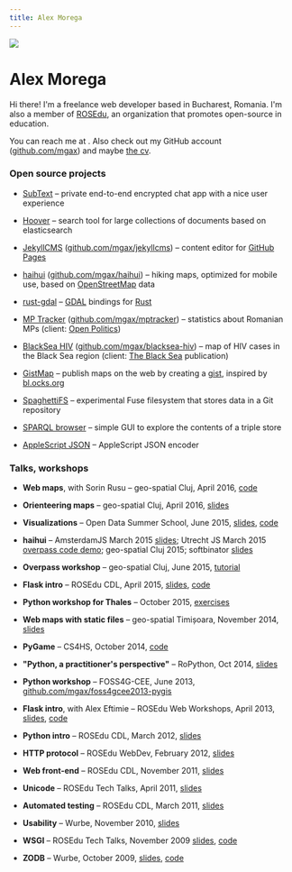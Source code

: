```yaml
---
title: Alex Morega
---
```

![](https://secure.gravatar.com/avatar/3cedacd1954b723b4f88ea7e3675bc40?s=200)

# Alex Morega

Hi there! I'm a freelance web developer based in Bucharest,
Romania. I'm also a member of [ROSEdu](http://rosedu.org/),
an organization that promotes open-source in education.

You can reach me at <span id='the_contact'></span>. Also check out my GitHub
account ([github.com/mgax](https://github.com/mgax/)) and maybe [the
cv](cv.html).


### Open source projects

* [SubText](https://github.com/mgax/subtext.git) – private end-to-end encrypted
  chat app with a nice user experience

* [Hoover](https://github.com/mgax/hoover.git) – search tool for large
  collections of documents based on elasticsearch

* [JekyllCMS](http://jekyllcms.grep.ro)
  ([github.com/mgax/jekyllcms](https://github.com/mgax/jekyllcms)) – content
  editor for [GitHub Pages](https://pages.github.com/)

* [haihui](http://haihui.grep.ro)
  ([github.com/mgax/haihui](https://github.com/mgax/haihui)) – hiking maps,
  optimized for mobile use, based on
  [OpenStreetMap](http://www.openstreetmap.org/) data

* [rust-gdal](https://github.com/georust/rust-gdal) – [GDAL](http://gdal.org/)
  bindings for [Rust](http://www.rust-lang.org/)

* [MP Tracker](http://parlament.openpolitics.ro)
  ([github.com/mgax/mptracker](https://github.com/mgax/mptracker)) – statistics
  about Romanian MPs (client: [Open Politics](http://www.openpolitics.ro))

* [BlackSea HIV](http://mgax.github.io/blacksea-hiv/map.html)
  ([github.com/mgax/blacksea-hiv](https://github.com/mgax/blacksea-hiv)) – map
  of HIV cases in the Black Sea region (client: [The Black
  Sea](http://theblacksea.eu) publication)

* [GistMap](https://github.com/mgax/gistmap/wiki) – publish maps on the web by
  creating a [gist](https://gist.github.com), inspired by
  [bl.ocks.org](http://bl.ocks.org)

* [SpaghettiFS](https://github.com/mgax/SpaghettiFS) – experimental Fuse
  filesystem that stores data in a Git repository

* [SPARQL browser](https://github.com/mgax/sparql-browser) – simple GUI to
  explore the contents of a triple store

* [AppleScript JSON](https://github.com/mgax/applescript-json) – AppleScript
  JSON encoder


### Talks, workshops

* **Web maps**, with Sorin Rusu –
  geo-spatial Cluj, April 2016,
  [code](https://github.com/mgax/workshop-geocj2016-web)

* **Orienteering maps** –
  geo-spatial Cluj, April 2016,
  [slides](https://qp.grep.ro/geospatial-2016/orientare.pdf)

* **Visualizations** –
  Open Data Summer School, June 2015,
  [slides](https://grep.ro/quickpub/odss-vis.pdf),
  [code](https://github.com/mgax/workshop-odss-vis)

* **haihui** –
  AmsterdamJS March 2015
  [slides](https://grep.ro/quickpub/amsterdamjs-haihui/haihui.pdf);
  Utrecht JS March 2015 [overpass code
  demo](https://github.com/mgax/utrechtjs-map);
  geo-spatial Cluj 2015;
  softbinator [slides](https://grep.ro/quickpub/softbinator-haihui/slides.pdf)

* **Overpass workshop** –
  geo-spatial Cluj, June 2015,
  [tutorial](https://github.com/mgax/workshop-geocj2015-overpass/blob/master/README.md)

* **Flask intro** –
  ROSEdu CDL, April 2015,
  [slides](https://grep.ro/quickpub/cdl-flask-2015/flask.pdf),
  [code](https://github.com/mgax/workshop-cdl2015-flask)

* **Python workshop for Thales** –
  October 2015,
  [exercises](https://github.com/mgax/workshop-2014-10)

* **Web maps with static files** –
  geo-spatial Timișoara, November 2014,
  [slides](https://grep.ro/quickpub/geospatial-timisoara/geospatial-2014-timisoara.pdf)

* **PyGame** –
  CS4HS, October 2014, [code](https://github.com/mgax/cs4hs-pygame)

* **"Python, a practitioner's perspective"** –
  RoPython, Oct 2014,
  [slides](https://grep.ro/quickpub/ropython-2014/ropython.pdf)

* **Python workshop** –
  FOSS4G-CEE, June 2013,
  [github.com/mgax/foss4gcee2013-pygis](https://github.com/mgax/foss4gcee2013-pygis)

* **Flask intro**, with Alex Eftimie –
  ROSEdu Web Workshops, April 2013,
  [slides](https://docs.google.com/presentation/d/1Rv_iDDSm_aA8uQd5oVVL5VCWPncMzSXjhsfsmf4LONg/edit#slide=id.p),
  [code](https://github.com/mgax/minitwitter)

* **Python intro** –
  ROSEdu CDL, March 2012,
  [slides](https://grep.ro/quickpub/cdl-python-2012/code/)

* **HTTP protocol** –
  ROSEdu WebDev, February 2012,
  [slides](https://grep.ro/quickpub/webdev-http/slides/slides.html)

* **Web front-end** –
  ROSEdu CDL, November 2011,
  [slides](https://grep.ro/quickpub/cdl-web-frontend/slides.html)

* **Unicode** –
  ROSEdu Tech Talks, April 2011,
  [slides](https://grep.ro/quickpub/rtt-unicode/unicode.pdf)

* **Automated testing** –
  ROSEdu CDL, March 2011,
  [slides](https://grep.ro/quickpub/cdl-testing/slides/testing.pdf)

* **Usability** –
  Wurbe, November 2010,
  [slides](https://grep.ro/quickpub/wurbe-usability/)

* **WSGI** –
  ROSEdu Tech Talks, November 2009
  [slides](https://grep.ro/quickpub/rtt-wsgi/slides/slides.pdf),
  [code](https://grep.ro/quickpub/rtt-wsgi/demo/)

* **ZODB** –
  Wurbe, October 2009,
  [slides](https://grep.ro/quickpub/wurbe25/slides/slides.pdf),
  [code](https://grep.ro/quickpub/wurbe25/demo/)


<script>
  (function() {
    var m = ['x@gr', '.ro', 'ale', 'ep', 'lto', 'mai'];
    var a = m[2] + m[0] + m[3] + m[1];
    var span = document.getElementById('the_contact');
    span.innerHTML = '<a href="'+m[5]+m[4]+':'+a+'">'+a+'</a>';
  })();
</script>
